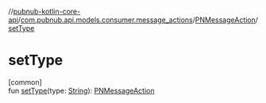 //[pubnub-kotlin-core-api](../../../index.md)/[com.pubnub.api.models.consumer.message_actions](../index.md)/[PNMessageAction](index.md)/[setType](set-type.md)

# setType

[common]\
fun [setType](set-type.md)(type: [String](https://kotlinlang.org/api/latest/jvm/stdlib/kotlin/-string/index.html)): [PNMessageAction](index.md)
